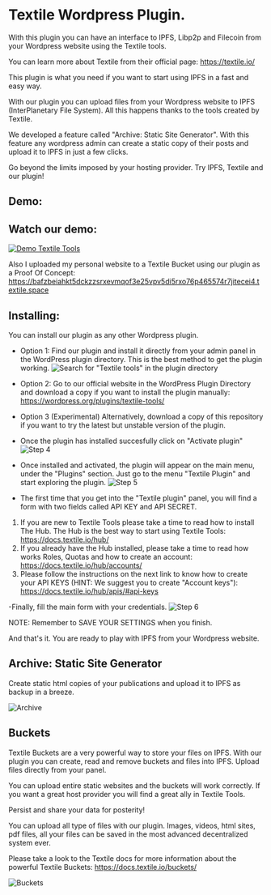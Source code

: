 # Textile Wordpress Plugin.
With this plugin you can have an interface to IPFS, Libp2p and Filecoin from your Wordpress website using the Textile tools.

You can learn more about Textile from their official page: https://textile.io/

This plugin is what you need if you want to start using IPFS in a fast and easy way. 

With our plugin you can upload files from your Wordpress website to IPFS (InterPlanetary File System). All this happens thanks to the tools created by Textile.

We developed a feature called "Archive: Static Site Generator". With this feature any wordpress admin can create a static copy of their posts and upload it to IPFS in just a few clicks.

Go beyond the limits imposed by your hosting provider. Try IPFS, Textile and our plugin!

## Demo:


## Watch our demo:
[![Demo Textile Tools](https://bafzbeidcrhu46dzy55ya4j3pb7iqkzqrppr4j5dxvdwxxpzyxn6fgu2dgu.textile.space/textileToolsVid.gif)](https://bafzbeidcrhu46dzy55ya4j3pb7iqkzqrppr4j5dxvdwxxpzyxn6fgu2dgu.textile.space/textile-tools-demo.html)

Also I uploaded my personal website to a Textile Bucket using our plugin as a Proof Of Concept: https://bafzbeiahkt5dckzzsrxevmqof3e25vpv5di5rxo76p465574r7jitecei4.textile.space

## Installing:
You can install our plugin as any other Wordpress plugin. 

- Option 1: Find our plugin and install it directly from your admin panel in the WordPress plugin directory. This is the best method to get the plugin working.
![Search for "Textile tools" in the plugin directory](https://hub.textile.io/thread/bafk7d3zw2dnhonl2v32hlho2u5jfaev25466ortvqd5e2kmi4zke6mi/buckets/bafzbeidcrhu46dzy55ya4j3pb7iqkzqrppr4j5dxvdwxxpzyxn6fgu2dgu/plugindirectory_textile.png)

- Option 2: Go to our official website in the WordPress Plugin Directory and download a copy if you want to install the plugin manually: https://wordpress.org/plugins/textile-tools/

- Option 3 (Experimental) Alternatively, download a copy of this repository if you want to try the latest but unstable version of the plugin.


- Once the plugin has installed succesfully click on "Activate plugin"
![Step 4](http://3.136.18.231/demoTextile/textileplugin_step6.png)

- Once installed and activated, the plugin will appear on the main menu, under the "Plugins" section. Just go to the menu "Textile Plugin" and start exploring the plugin.
![Step 5](http://3.136.18.231/demoTextile/textileplugin_step7.png)

- The first time that you get into the "Textile plugin" panel, you will find a form with two fields called API KEY and API SECRET. 

1. If you are new to Textile Tools please take a time to read how to install The Hub. The Hub is the best way to start using Textile Tools: https://docs.textile.io/hub/
2. If you already have the Hub installed, please take a time to read how works Roles, Quotas and how to create an account: https://docs.textile.io/hub/accounts/
3. Please follow the instructions on the next link to know how to create your API KEYS (HINT: We suggest you to create "Account keys"): https://docs.textile.io/hub/apis/#api-keys

-Finally, fill the main form with your credentials.
![Step 6](https://hub.textile.io/thread/bafk7d3zw2dnhonl2v32hlho2u5jfaev25466ortvqd5e2kmi4zke6mi/buckets/bafzbeidcrhu46dzy55ya4j3pb7iqkzqrppr4j5dxvdwxxpzyxn6fgu2dgu/wptextile_backend_00.png)

NOTE: Remember to SAVE YOUR SETTINGS when you finish.

And that's it. You are ready to play with IPFS from your Wordpress website.

## Archive: Static Site Generator

Create static html copies of your publications and upload it to IPFS as backup in a breeze.

![Archive](https://hub.textile.io/thread/bafk7d3zw2dnhonl2v32hlho2u5jfaev25466ortvqd5e2kmi4zke6mi/buckets/bafzbeidcrhu46dzy55ya4j3pb7iqkzqrppr4j5dxvdwxxpzyxn6fgu2dgu/wptextile_backend_archive.png)

## Buckets 

Textile Buckets are a very powerful way to store your files on IPFS. With our plugin you can create, read and remove buckets and files into IPFS. Upload files directly from your panel.

You can upload entire static websites and the buckets will work correctly. If you want a great host provider you will find a great ally in Textile Tools.

Persist and share your data for posterity!

You can upload all type of files with our plugin. Images, videos, html sites, pdf files, all your files can be saved in the most advanced decentralized system ever.

Please take a look to the Textile docs for more information about the powerful Textile Buckets: https://docs.textile.io/buckets/

![Buckets](https://hub.textile.io/thread/bafk7d3zw2dnhonl2v32hlho2u5jfaev25466ortvqd5e2kmi4zke6mi/buckets/bafzbeidcrhu46dzy55ya4j3pb7iqkzqrppr4j5dxvdwxxpzyxn6fgu2dgu/wptextile_backend_buckets.png)



